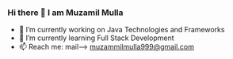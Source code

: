 ### Hi there 👋 I am Muzamil Mulla


- 🔭 I’m currently working on Java Technologies and Frameworks
- 🌱 I’m currently learning Full Stack Development
- 📫 Reach me: mail--> muzammilmulla999@gmail.com
